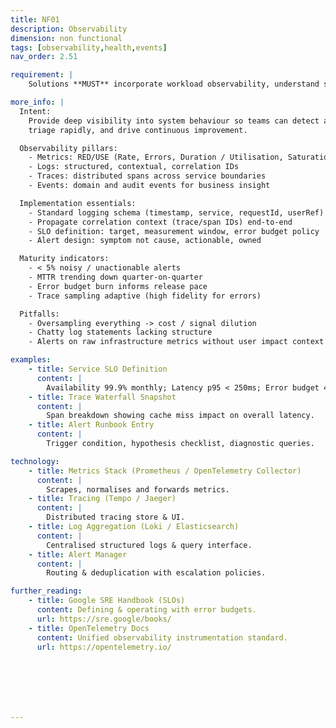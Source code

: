 ```yaml
---
title: NF01
description: Observability
dimension: non functional
tags: [observability,health,events]
nav_order: 2.51

requirement: |
    Solutions **MUST** incorporate workload observability, understand service health, and respond to events  

more_info: |
  Intent:
    Provide deep visibility into system behaviour so teams can detect anomalies,
    triage rapidly, and drive continuous improvement.

  Observability pillars:
    - Metrics: RED/USE (Rate, Errors, Duration / Utilisation, Saturation, Errors)
    - Logs: structured, contextual, correlation IDs
    - Traces: distributed spans across service boundaries
    - Events: domain and audit events for business insight

  Implementation essentials:
    - Standard logging schema (timestamp, service, requestId, userRef)
    - Propagate correlation context (trace/span IDs) end-to-end
    - SLO definition: target, measurement window, error budget policy
    - Alert design: symptom not cause, actionable, owned

  Maturity indicators:
    - < 5% noisy / unactionable alerts
    - MTTR trending down quarter-on-quarter
    - Error budget burn informs release pace
    - Trace sampling adaptive (high fidelity for errors)

  Pitfalls:
    - Oversampling everything -> cost / signal dilution
    - Chatty log statements lacking structure
    - Alerts on raw infrastructure metrics without user impact context

examples: 
    - title: Service SLO Definition
      content: |
        Availability 99.9% monthly; Latency p95 < 250ms; Error budget 43 mins downtime.
    - title: Trace Waterfall Snapshot
      content: |
        Span breakdown showing cache miss impact on overall latency.
    - title: Alert Runbook Entry
      content: |
        Trigger condition, hypothesis checklist, diagnostic queries.

technology:
    - title: Metrics Stack (Prometheus / OpenTelemetry Collector)
      content: |
        Scrapes, normalises and forwards metrics.
    - title: Tracing (Tempo / Jaeger)
      content: |
        Distributed tracing store & UI.
    - title: Log Aggregation (Loki / Elasticsearch)
      content: |
        Centralised structured logs & query interface.
    - title: Alert Manager
      content: |
        Routing & deduplication with escalation policies.

further_reading:
    - title: Google SRE Handbook (SLOs)
      content: Defining & operating with error budgets.
      url: https://sre.google/books/
    - title: OpenTelemetry Docs
      content: Unified observability instrumentation standard.
      url: https://opentelemetry.io/







---
```

